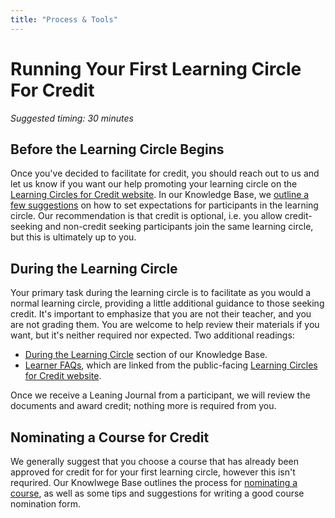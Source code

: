 ```yaml
---
title: "Process & Tools"
---
```

# Running Your First Learning Circle For Credit

*Suggested timing: 30 minutes* 
## Before the Learning Circle Begins
Once you've decided to facilitate for credit, you should reach out to us and let us know if you want our help promoting your learning circle on the [Learning Circles for Credit website](https://www.p2pu.org/collegeunbound/). In our Knowledge Base, we [outline a few suggestions](
https://docs.p2pu.org/learning-for-college-credit/facilitator-resources#before-the-learning-circle-begins) on how to set expectations for participants in the learning circle. Our recommendation is that credit is optional, i.e. you allow credit-seeking and non-credit seeking participants join the same learning circle, but this is ultimately up to you.

## During the Learning Circle
Your primary task during the learning circle is to facilitate as you would a normal learning circle, providing a little additional guidance to those seeking credit. It's important to emphasize that you are not their teacher, and you are not grading them. You are welcome to help review their materials if you want, but it's neither required nor expected. Two additional readings:
- [During the Learning Circle](https://docs.p2pu.org/learning-for-college-credit/facilitator-resources#during-the-learning-circle) section of our Knowledge Base.
- [Learner FAQs](https://docs.p2pu.org/frequently-asked-questions#credit-bearing-faqs), which are linked from the public-facing [Learning Circles for Credit website](https://www.p2pu.org/collegeunbound/).

Once we receive a Leaning Journal from a participant, we will review the documents and award credit; nothing more is required from you.

## Nominating a Course for Credit
We generally suggest that you choose a course that has already been approved for credit for for your first learning circle, however this isn't requrired. Our Knowlwege Base outlines the process for [nominating a course](https://docs.p2pu.org/learning-for-college-credit/facilitator-resources#nominating-a-course-for-credit), as well as some tips and suggestions for writing a good course nomination form.
